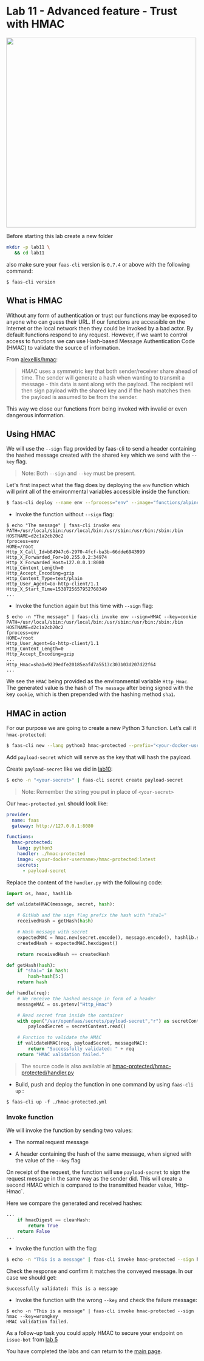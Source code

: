 # Lab 11 - Advanced feature - Trust with HMAC

<img src="https://github.com/openfaas/media/raw/master/OpenFaaS_Magnet_3_1_png.png" width="500px"></img>

Before starting this lab create a new folder

```bash
mkdir -p lab11 \
   && cd lab11
```

also make sure your `faas-cli` version is `0.7.4` or above with the following command:

```
$ faas-cli version
```

## What is HMAC

Without any form of authentication or trust our functions may be exposed to anyone who can guess their URL. If our functions are accessible on the Internet or the local network then they could be invoked by a bad actor. By default functions respond to any request. However, if we want to control access to functions we can use Hash-based Message Authentication Code (HMAC) to validate the source of information.

From [alexellis/hmac](https://github.com/alexellis/hmac):
> HMAC uses a symmetric key that both sender/receiver share ahead of time. The sender will generate a hash when wanting to transmit a message - this data is sent along with the payload. The recipient will then sign payload with the shared key and if the hash matches then the payload is assumed to be from the sender.

This way we close our functions from being invoked with invalid or even dangerous information.

## Using HMAC

We will use the `--sign` flag provided by faas-cli to send a header containing the hashed message created with the shared key which we send with the `--key` flag.

> Note: Both `--sign` and `--key` must be present.

Let's first inspect what the flag does by deploying the `env` function which will print all of the environmental variables accessible inside the function:

```bash
$ faas-cli deploy --name env --fprocess="env" --image="functions/alpine:latest"
```

* Invoke the function without `--sign` flag:

```
$ echo "The message" | faas-cli invoke env
PATH=/usr/local/sbin:/usr/local/bin:/usr/sbin:/usr/bin:/sbin:/bin
HOSTNAME=d2c1a2cb20c2
fprocess=env
HOME=/root
Http_X_Call_Id=b84947c6-2970-4fcf-ba3b-66dde6943999
Http_X_Forwarded_For=10.255.0.2:34974
Http_X_Forwarded_Host=127.0.0.1:8080
Http_Content_Length=0
Http_Accept_Encoding=gzip
Http_Content_Type=text/plain
Http_User_Agent=Go-http-client/1.1
Http_X_Start_Time=1538725657952768349
...
```

* Invoke the function again but this time with `--sign` flag:

```
$ echo -n "The message" | faas-cli invoke env --sign=HMAC --key=cookie
PATH=/usr/local/sbin:/usr/local/bin:/usr/sbin:/usr/bin:/sbin:/bin
HOSTNAME=d2c1a2cb20c2
fprocess=env
HOME=/root
Http_User_Agent=Go-http-client/1.1
Http_Content_Length=0
Http_Accept_Encoding=gzip
...
Http_Hmac=sha1=9239edfe20185eafd7a5513c303b03d207d22f64
...
```

We see the `HMAC` being provided as the environmental variable `Http_Hmac`. The generated value is the hash of `The message` after being signed with the key `cookie`, which is then prepended with the hashing method `sha1`.

## HMAC in action

For our purpose we are going to create a new Python 3 function. Let’s call it `hmac-protected`:

```bash
$ faas-cli new --lang python3 hmac-protected --prefix="<your-docker-username>"
```

Add `payload-secret` which will serve as the key that will hash the payload. 

Create `payload-secret` like we did in [lab10](https://github.com/openfaas/workshop/blob/master/lab10.md):

```bash
$ echo -n "<your-secret>" | faas-cli secret create payload-secret
```

> Note: Remember the string you put in place of  `<your-secret>`

Our `hmac-protected.yml` should look like:

```yml
provider:
  name: faas
  gateway: http://127.0.0.1:8080

functions:
  hmac-protected:
    lang: python3
    handler: ./hmac-protected
    image: <your-docker-username>/hmac-protected:latest
    secrets:
      - payload-secret
```

Replace the content of the `handler.py` with the following code:

```python
import os, hmac, hashlib

def validateHMAC(message, secret, hash):

    # GitHub and the sign flag prefix the hash with "sha1="
    receivedHash = getHash(hash)

    # Hash message with secret
    expectedMAC = hmac.new(secret.encode(), message.encode(), hashlib.sha1)
    createdHash = expectedMAC.hexdigest()

    return receivedHash == createdHash

def getHash(hash):
    if "sha1=" in hash:
        hash=hash[5:]
    return hash

def handle(req):
    # We receive the hashed message in form of a header
    messageMAC = os.getenv("Http_Hmac")

    # Read secret from inside the container
    with open("/var/openfaas/secrets/payload-secret","r") as secretContent:
        payloadSecret = secretContent.read()

    # Function to validate the HMAC
    if validateHMAC(req, payloadSecret, messageMAC):
        return "Successfully validated: " + req
    return "HMAC validation failed."
```

> The source code is also available at [hmac-protected/hmac-protected/handler.py](./hmac-protected/hmac-protected/handler.py)

* Build, push and deploy the function in one command by using `faas-cli up` :

```
$ faas-cli up -f ./hmac-protected.yml
```

### Invoke function

We will invoke the function by sending two values:

* The normal request message

* A header containing the hash of the same message, when signed with the value of the `--key` flag

On receipt of the request, the function will use `payload-secret` to sign the request message in the same way as the sender did. This will create a second HMAC which is compared to the transmitted header value, 'Http-Hmac`.

Here we compare the generated and received hashes:

```python
...
    if hmacDigest == cleanHash:
        return True
    return False
...
```

* Invoke the function with the flag:

```bash
$ echo -n "This is a message" | faas-cli invoke hmac-protected --sign hmac --key=<your-secret>
```

Check the response and confirm it matches the conveyed message. In our case we should get:

```
Successfully validated: This is a message
```

* Invoke the function with the wrong `--key` and check the failure message:

```
$ echo -n "This is a message" | faas-cli invoke hmac-protected --sign hmac --key=wrongkey
HMAC validation failed.
```

As a follow-up task you could apply HMAC to secure your endpoint on `issue-bot` from [lab 5](https://github.com/openfaas/workshop/blob/7f1b0246376b7e4380bb5874655f28254c15f749/lab5.md)

You have completed the labs and can return to the [main page](./README.md).